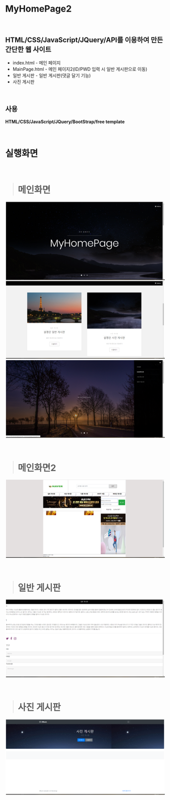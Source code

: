 MyHomePage2
==========

<br>

## HTML/CSS/JavaScript/JQuery/API를 이용하여 만든 간단한 웹 사이트

* index.html - 메인 페이지
* MainPage.html - 메인 페이지2(ID/PWD 입력 시 일반 게시판으로 이동)
* 일반 게시판 - 일반 게시판(댓글 달기 기능)
* 사진 게시판

<br>

## 사용

<b>HTML/CSS/JavaScript/JQuery/BootStrap/free template</b>

<br>

# 실행화면
<br/>

  > # 메인화면
![main1](./sam_img/K-002.png)
![main1](./sam_img/K-003.png)
![main1](./sam_img/K-004.png)

<br/>

  > # 메인화면2
![main3](./sam_img/K-006.png)


<br/>

  > # 일반 게시판
![main4](./sam_img/K-008.png)

<br/>

  > # 사진 게시판
![main2](./sam_img/K-005.png)

<br/>

